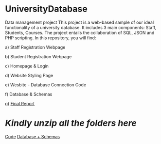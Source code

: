 # UniversityDatabase
Data management project
This project is a web-based sample of our ideal functionality of a university database. It includes 3 main components: Staff, Students, Courses. The project entails the collaboration of SQL, JSON and PHP scripting. In this repository, you will find:

 a) Staff Registration Webpage
  
 b) Student Registration Webpage
  	
 c) Homepage & Login
  
 d) Website Styling Page
  
 e) Wesbite - Database Connection Code
  
 f) Database & Schemas
 
 g) [Final Report](https://github.com/clar9490/UniversityDatabase/blob/main/_Final%20Project%20proposal.pdf)
  
# *Kindly unzip all the folders here* 

 [Code](https://github.com/clar9490/UniversityDatabase/blob/main/datafinalprojectcodes.zip)
 [Database + Schemas](https://github.com/clar9490/UniversityDatabase/blob/main/universityschema.zip)
  
